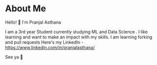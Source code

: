 # About Me

Hello! 👋 I'm Pranjal Asthana

I am a 3rd year Student currently studying ML and Data Science . I like learning and want to make an impact with my skills. 
I am learning forking and pull requests
Here's my LinkedIn - https://www.linkedin.com/in/pranjalasthana/

See ya 👋
